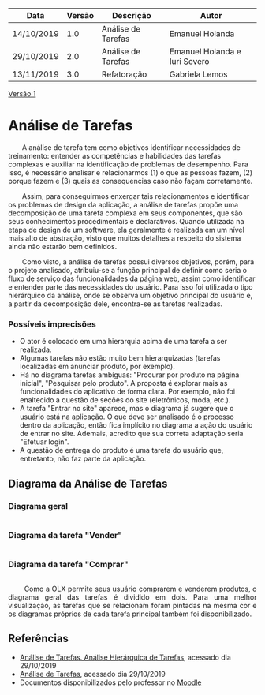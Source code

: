 
| Data | Versão | Descrição | Autor |
| --- | --- | --- | --- |
| 14/10/2019 | 1.0 | Análise de Tarefas | Emanuel Holanda |
| 29/10/2019 | 2.0 | Análise de Tarefas | Emanuel Holanda e Iuri Severo |
| 13/11/2019 | 3.0 | Refatoração        | Gabriela Lemos                |

[Versão 1](https://raw.githubusercontent.com/Interacao-Humano-Computador/2019.2-OLX/master/wiki/analise_de_tarefas/analise_de_tarefas_v1.md)

# Análise de Tarefas
<p align=”justify”> &emsp;&emsp;A análise de tarefa tem como objetivos 	identificar necessidades de treinamento: entender as competências e habilidades das tarefas complexas e auxiliar na identificação de problemas de desempenho. Para isso, é necessário analisar e relacionarmos (1) o que as pessoas fazem, (2) porque fazem e (3) quais as consequencias caso não façam corretamente. </p>
<p align=”justify”> &emsp;&emsp;Assim, para conseguirmos enxergar tais relacionamentos e identificar os problemas de design da aplicação, a análise de tarefas propõe uma decomposição de uma tarefa complexa em seus componentes, que são seus conhecimentos procedimentais e declarativos. Quando utilizada na etapa de design de um software, ela geralmente é realizada em um nível mais alto de abstração, visto que muitos detalhes a respeito do sistema ainda não estarão bem definidos.</p>
<p align=”justify”> &emsp;&emsp;Como visto, a análise de tarefas possui diversos objetivos, porém, para o projeto analisado, atribuiu-se a função principal de definir como seria o fluxo de serviço das funcionalidades da página web, assim como identificar e entender parte das necessidades do usuário. Para isso foi utilizada o tipo hierárquico da análise, onde se observa um objetivo principal do usuário e, a partir da decomposição dele, encontra-se as tarefas realizadas.
</p>

### Possíveis imprecisões

* O ator é colocado em uma hierarquia acima de uma tarefa a ser realizada.
* Algumas tarefas não estão muito bem hierarquizadas (tarefas localizadas em anunciar produto, por exemplo). 
* Há no diagrama tarefas ambíguas: "Procurar por produto na página inicial", "Pesquisar pelo produto". A proposta é explorar mais as funcionalidades do aplicativo de forma clara. Por exemplo, não foi enaltecido a questão de seções do site (eletrônicos, moda, etc.).
* A tarefa "Entrar no site" aparece, mas o diagrama já sugere que o usuário está na aplicação. O que deve ser analisado é o processo dentro da aplicação, então fica implícito no diagrama a ação do usuário de entrar no site. Ademais, acredito que sua correta adaptação seria "Efetuar login".
* A questão de entrega do produto é uma tarefa do usuário que, entretanto, não faz parte da aplicação.

## **Diagrama da Análise de Tarefas**

### Diagrama geral
![]()


### Diagrama da tarefa "Vender"
![]()

### Diagrama da tarefa "Comprar"
![]()

<p align="justify"> &emsp;&emsp;
Como a OLX permite seus usuário comprarem e venderem produtos, o diagrama geral das tarefas é dividido em dois. Para uma melhor visualização, as tarefas que se relacionam foram pintadas na mesma cor e os diagramas próprios de cada tarefa principal também foi disponibilizado.
</p>


## Referências
* [Análise de Tarefas. Análise Hierárquica de Tarefas](https://docplayer.com.br/13376795-Analise-de-tarefas-analise-hierarquica-de-tarefas.html), acessado dia 29/10/2019
* [Análise de Tarefas](https://www.portaleducacao.com.br/conteudo/artigos/enem/analise-de-tarefas/19733), acessado dia 29/10/2019
* Documentos disponibilizados pelo professor no [Moodle](https://aprender.ead.unb.br/course/view.php?id=2608)
